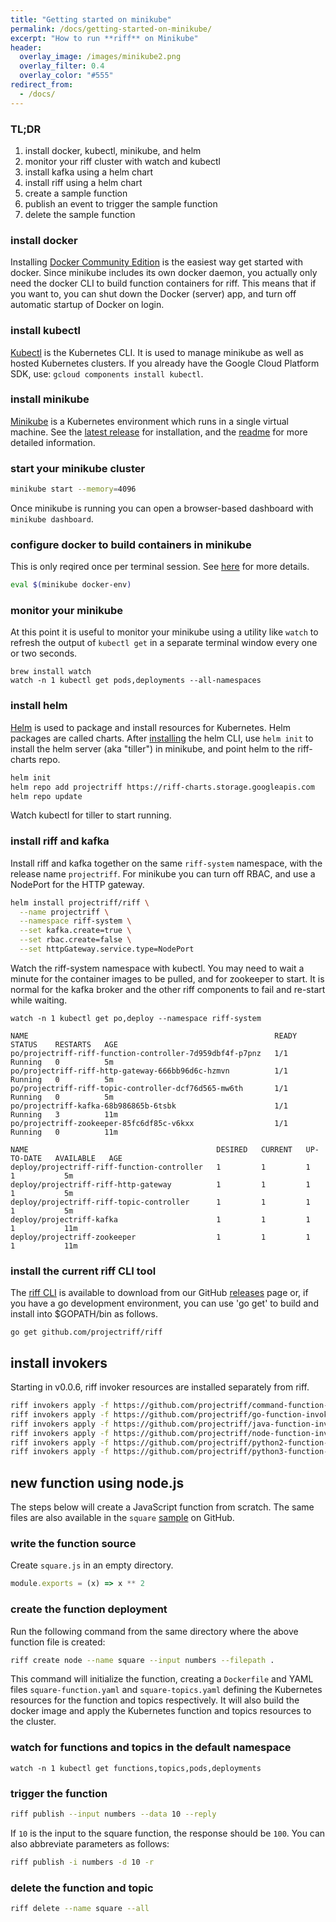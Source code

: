 ```yaml
---
title: "Getting started on minikube"
permalink: /docs/getting-started-on-minikube/
excerpt: "How to run **riff** on Minikube"
header:
  overlay_image: /images/minikube2.png
  overlay_filter: 0.4
  overlay_color: "#555"
redirect_from:
  - /docs/
---
```


### TL;DR
1. install docker, kubectl, minikube, and helm
2. monitor your riff cluster with watch and kubectl
3. install kafka using a helm chart
4. install riff using a helm chart
5. create a sample function
6. publish an event to trigger the sample function
7. delete the sample function

### install docker
Installing [Docker Community Edition](https://www.docker.com/community-edition) is the easiest way get started with docker. Since minikube includes its own docker daemon, you actually only need the docker CLI to build function containers for riff. This means that if you want to, you can shut down the Docker (server) app, and turn off automatic startup of Docker on login.

### install kubectl
[Kubectl](https://kubernetes.io/docs/tasks/tools/install-kubectl/) is the Kubernetes CLI. It is used to manage minikube as well as hosted Kubernetes clusters. If you already have the Google Cloud Platform SDK, use: `gcloud components install kubectl`.

### install minikube
[Minikube](https://kubernetes.io/docs/tasks/tools/install-minikube/) is a Kubernetes environment which runs in a single virtual machine. See the [latest release](https://github.com/kubernetes/minikube/releases) for installation, and the [readme](https://github.com/kubernetes/minikube/blob/master/README.md) for more detailed information.

### start your minikube cluster
```sh
minikube start --memory=4096
```
Once minikube is running you can open a browser-based dashboard with `minikube dashboard`.

### configure docker to build containers in minikube
This is only reqired once per terminal session. See [here](https://kubernetes.io/docs/getting-started-guides/minikube/#reusing-the-docker-daemon) for more details.

```sh
eval $(minikube docker-env)
```

### monitor your minikube
At this point it is useful to monitor your minikube using a utility like `watch` to refresh the output of `kubectl get` in a separate terminal window every one or two seconds.
```
brew install watch
watch -n 1 kubectl get pods,deployments --all-namespaces
```

### install helm
[Helm](https://docs.helm.sh/using_helm/#installing-helm) is used to package and install resources for Kubernetes. Helm packages are called charts. After [installing](https://docs.helm.sh/using_helm/#installing-helm) the helm CLI, use `helm init` to install the helm server (aka "tiller") in minikube, and point helm to the riff-charts repo.
```sh
helm init
helm repo add projectriff https://riff-charts.storage.googleapis.com
helm repo update
```
Watch kubectl for tiller to start running.

### install riff and kafka
Install riff and kafka together on the same `riff-system` namespace, with the release name `projectriff`. For minikube you can turn off RBAC, and use a NodePort for the HTTP gateway.

```sh
helm install projectriff/riff \
  --name projectriff \
  --namespace riff-system \
  --set kafka.create=true \
  --set rbac.create=false \
  --set httpGateway.service.type=NodePort
```
Watch the riff-system namespace with kubectl. You may need to wait a minute for the container images to be pulled, and for zookeeper to start. It is normal for the kafka broker and the other riff components to fail and re-start while waiting.

```
watch -n 1 kubectl get po,deploy --namespace riff-system
```

```
NAME                                                       READY     STATUS    RESTARTS   AGE
po/projectriff-riff-function-controller-7d959dbf4f-p7pnz   1/1       Running   0          5m
po/projectriff-riff-http-gateway-666bb96d6c-hzmvn          1/1       Running   0          5m
po/projectriff-riff-topic-controller-dcf76d565-mw6th       1/1       Running   0          5m
po/projectriff-kafka-68b986865b-6tsbk                      1/1       Running   3          11m
po/projectriff-zookeeper-85fc6df85c-v6kxx                  1/1       Running   0          11m

NAME                                          DESIRED   CURRENT   UP-TO-DATE   AVAILABLE   AGE
deploy/projectriff-riff-function-controller   1         1         1            1           5m
deploy/projectriff-riff-http-gateway          1         1         1            1           5m
deploy/projectriff-riff-topic-controller      1         1         1            1           5m
deploy/projectriff-kafka                      1         1         1            1           11m
deploy/projectriff-zookeeper                  1         1         1            1           11m
```

### install the current riff CLI tool

The [riff CLI](https://github.com/projectriff/riff/tree/master/riff-cli) is available to download from our GitHub [releases](https://github.com/projectriff/riff/releases) page or, if you have a go development environment, you can use 'go get' to build and install into $GOPATH/bin as follows.

```
go get github.com/projectriff/riff
```

## install invokers
Starting in v0.0.6, riff invoker resources are installed separately from riff.

```bash
riff invokers apply -f https://github.com/projectriff/command-function-invoker/raw/v0.0.6/command-invoker.yaml
riff invokers apply -f https://github.com/projectriff/go-function-invoker/raw/v0.0.2/go-invoker.yaml
riff invokers apply -f https://github.com/projectriff/java-function-invoker/raw/v0.0.5-sr.1/java-invoker.yaml
riff invokers apply -f https://github.com/projectriff/node-function-invoker/raw/v0.0.6/node-invoker.yaml
riff invokers apply -f https://github.com/projectriff/python2-function-invoker/raw/v0.0.6/python2-invoker.yaml
riff invokers apply -f https://github.com/projectriff/python3-function-invoker/raw/v0.0.6/python3-invoker.yaml
```

## new function using node.js
The steps below will create a JavaScript function from scratch. The same files are also available in the `square` [sample](https://github.com/projectriff/riff/blob/master/samples/node/square/) on GitHub.

### write the function source
Create `square.js` in an empty directory.
```js
module.exports = (x) => x ** 2
```

### create the function deployment
Run the following command from the same directory where the above function file is created:

```bash
riff create node --name square --input numbers --filepath .
```
This command will initialize the function, creating a `Dockerfile` and YAML files `square-function.yaml` and `square-topics.yaml` 
defining the Kubernetes resources for the function and topics respectively. It will also build the docker image and apply the Kubernetes function and topics resources to the cluster.

### watch for functions and topics in the default namespace

```
watch -n 1 kubectl get functions,topics,pods,deployments
```

### trigger the function
```bash
riff publish --input numbers --data 10 --reply
```
If `10` is the input to the square function, the response should be `100`.
You can also abbreviate parameters as follows:

```bash
riff publish -i numbers -d 10 -r
```

### delete the function and topic

```bash
riff delete --name square --all
```
